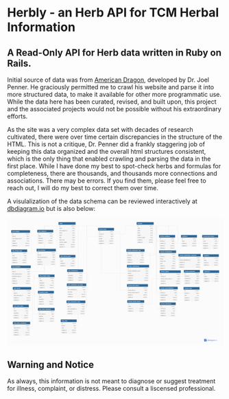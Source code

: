 # Herbly - an Herb API for TCM Herbal Information

## A Read-Only API for Herb data written in Ruby on Rails.

Initial source of data was from [American Dragon](https://www.americandragon.com/), developed by Dr. Joel Penner. He graciously permitted me to crawl his website and parse it into more structured data, to make it available for other more programmatic use. While the data here has been curated, revised, and built upon, this project and the associated projects would not be possible without his extraordinary efforts.

As the site was a very complex data set with decades of research cultivated, there were over time certain discrepancies in the structure of the HTML. This is not a critique, Dr. Penner did a frankly staggering job of keeping this data organized and the overall html structures consistent, which is the only thing that enabled crawling and parsing the data in the first place. While I have done my best to spot-check herbs and formulas for completeness, there are thousands, and thousands more connections and associations. There may be errors. If you find them, please feel free to reach out, I will do my best to correct them over time.

A visulalization of the data schema can be reviewed interactively at [dbdiagram.io](https://dbdiagram.io/d/612122886dc2bb6073b53325) but is also below:

![](./db/herbly.app.png)

## Warning and Notice

As always, this information is not meant to diagnose or suggest treatment for illness, complaint, or distress. Please consult a liscensed professional.
